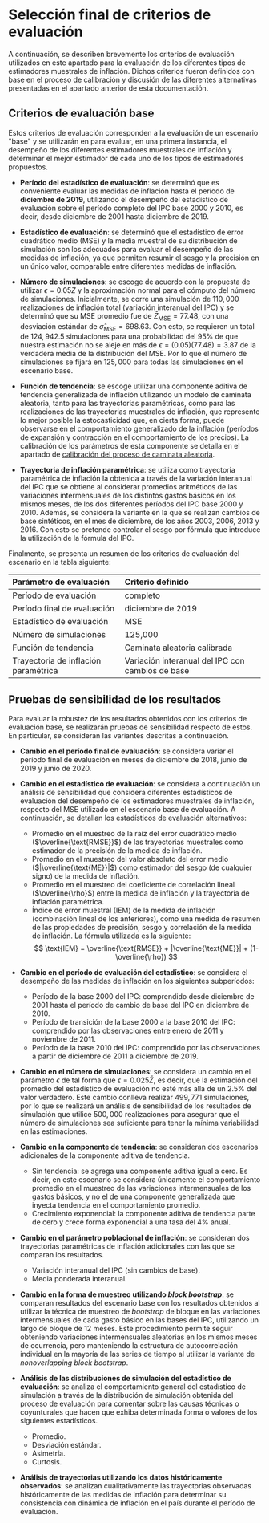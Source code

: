 # Selección final de criterios de evaluación 

A continuación, se describen brevemente los criterios de evaluación utilizados en este apartado para la evaluación de los diferentes tipos de estimadores muestrales de inflación. Dichos criterios fueron definidos con base en el proceso de calibración y discusión de las diferentes alternativas presentadas en el apartado anterior de esta documentación. 

## Criterios de evaluación base

Estos criterios de evaluación corresponden a la evaluación de un escenario "base" y se utilizarán en para evaluar, en una primera instancia, el desempeño de los diferentes estimadores muestrales de inflación y determinar el mejor estimador de cada uno de los tipos de estimadores propuestos. 

- **Período del estadístico de evaluación**: se determinó que es conveniente evaluar las medidas de inflación hasta el período de **diciembre de 2019**, utilizando el desempeño del estadístico de evaluación sobre el período completo del IPC base 2000 y 2010, es decir, desde diciembre de 2001 hasta diciembre de 2019. 

- **Estadístico de evaluación**: se determinó que el estadístico de error cuadrático medio (MSE) y la media muestral de su distribución de simulación son los adecuados para evaluar el desempeño de las medidas de inflación, ya que permiten resumir el sesgo y la precisión en un único valor, comparable entre diferentes medidas de inflación. 

- **Número de simulaciones**: se escoge de acuerdo con la propuesta de utilizar $\epsilon=0.05\bar{Z}$ y la aproximación normal para el cómputo del número de simulaciones. Inicialmente, se corre una simulación de $110,000$ realizaciones de inflación total (variación interanual del IPC) y se determinó que su MSE promedio fue de $\bar{Z}_{\text{MSE}} = 77.48$, con una desviación estándar de $\hat{\sigma}_{\text{MSE}} = 698.63$. Con esto, se requieren un total de $124,942.5$ simulaciones para una probabilidad del $95\%$ de que nuestra estimación no se aleje en más de $\epsilon = (0.05)(77.48) = 3.87$ de la verdadera media de la distribución del MSE. Por lo que el número de simulaciones se fijará en $125,000$ para todas las simulaciones en el escenario base.

- **Función de tendencia**: se escoge utilizar una componente aditiva de tendencia generalizada de inflación utilizando un modelo de caminata aleatoria, tanto para las trayectorias paramétricas, como para las realizaciones de las trayectorias muestrales de inflación, que represente lo mejor posible la estocasticidad que, en cierta forma, puede observarse en el comportamiento generalizado de la inflación (períodos de expansión y contracción en el comportamiento de los precios). La calibración de los parámetros de esta componente se detalla en el apartado de [calibración del proceso de caminata aleatoria](../calibracion/Calibración%20varianza%20RW.md). 

- **Trayectoria de inflación paramétrica**: se utiliza como trayectoria paramétrica de inflación la obtenida a través de la variación interanual del IPC que se obtiene al considerar promedios aritméticos de las variaciones intermensuales de los distintos gastos básicos en los mismos meses, de los dos diferentes períodos del IPC base 2000 y 2010. Además, se considera la variante en la que se realizan cambios de base sintéticos, en el mes de diciembre, de los años 2003, 2006, 2013 y 2016. Con esto se pretende controlar el sesgo por fórmula que introduce la utilización de la fórmula del IPC.


Finalmente, se presenta un resumen de los criterios de evaluación del escenario en la tabla siguiente: 

| Parámetro de evaluación              | Criterio definido                                |
|:-------------------------------------|:-------------------------------------------------|
| Período de evaluación                | completo                                         |
| Período final de evaluación          | diciembre de 2019                                |
| Estadístico de evaluación            | MSE                                              |
| Número de simulaciones               | 125,000                                          |
| Función de tendencia                 | Caminata aleatoria calibrada                     |
| Trayectoria de inflación paramétrica | Variación interanual del IPC con cambios de base |

## Pruebas de sensibilidad de los resultados

Para evaluar la robustez de los resultados obtenidos con los criterios de evaluación base, se realizarán pruebas de sensibilidad respecto de estos. En particular, se consideran las variantes descritas a continuación. 

- **Cambio en el período final de evaluación**: se considera variar el período final de evaluación en meses de diciembre de 2018, junio de 2019 y junio de 2020.  

- **Cambio en el estadístico de evaluación**: se considera a continuación un análisis de sensibilidad que considera diferentes estadísticos de evaluación del desempeño de los estimadores muestrales de inflación, respecto del MSE utilizado en el escenario base de evaluación. A continuación, se detallan los estadísticos de evaluación alternativos:
    - Promedio en el muestreo de la raíz del error cuadrático medio ($\overline{\text{RMSE}}$) de las trayectorias muestrales como estimador de la precisión de la medida de inflación. 
    - Promedio en el muestreo del valor absoluto del error medio ($|\overline{\text{ME}}|$) como estimador del sesgo (de cualquier signo) de la medida de inflación.
    - Promedio en el muestreo del coeficiente de correlación lineal ($\overline{\rho}$) entre la medida de inflación y la trayectoria de inflación paramétrica.
    - Índice de error muestral (IEM) de la medida de inflación (combinación lineal de los anteriores), como una medida de resumen de las propiedades de precisión, sesgo y correlación de la medida de inflación. La fórmula utilizada es la siguiente: 
    $$ \text{IEM} =  \overline{\text{RMSE}} + |\overline{\text{ME}}| + (1-\overline{\rho}) $$

- **Cambio en el período de evaluación del estadístico**: se considera el desempeño de las medidas de inflación en los siguientes subperíodos:  
    - Período de la base 2000 del IPC: comprendido desde diciembre de 2001 hasta el período de cambio de base del IPC en diciembre de 2010. 
    - Período de transición de la base 2000 a la base 2010 del IPC: comprendido por las observaciones entre enero de 2011 y noviembre de 2011.
    - Período de la base 2010 del IPC: comprendido por las observaciones a partir de diciembre de 2011 a diciembre de 2019.

- **Cambio en el número de simulaciones**: se considera un cambio en el parámetro $\epsilon$ de tal forma que $\epsilon=0.025\bar{Z}$, es decir, que la estimación del promedio del estadístico de evaluación no esté más allá de un $2.5\%$ del valor verdadero. Este cambio conlleva realizar $499,771$ simulaciones, por lo que se realizará un análisis de sensibilidad de los resultados de simulación que utilice $500,000$ realizaciones para asegurar que el número de simulaciones sea suficiente para tener la mínima variabilidad en las estimaciones.

- **Cambio en la componente de tendencia**: se consideran dos escenarios adicionales de la componente aditiva de tendencia.  
    - Sin tendencia: se agrega una componente aditiva igual a cero. Es decir, en este escenario se considera únicamente el comportamiento promedio en el muestreo de las variaciones intermensuales de los gastos básicos, y no el de una componente generalizada que inyecta tendencia en el comportamiento promedio. 
    - Crecimiento exponencial: la componente aditiva de tendencia parte de cero y crece forma exponencial a una tasa del 4% anual.

- **Cambio en el parámetro poblacional de inflación**: se consideran dos trayectorias paramétricas de inflación adicionales con las que se comparan los resultados.  
    - Variación interanual del IPC (sin cambios de base). 
    - Media ponderada interanual.

- **Cambio en la forma de muestreo utilizando *block bootstrap***: se comparan resultados del escenario base con los resultados obtenidos al utilizar la técnica de muestreo de *bootstrap* de bloque en las variaciones intermensuales de cada gasto básico en las bases del IPC, utilizando un largo de bloque de 12 meses. Este procedimiento permite seguir obteniendo variaciones intermensuales aleatorias en los mismos meses de ocurrencia, pero manteniendo la estructura de autocorrelación individual en la mayoría de las series de tiempo al utilizar la variante de *nonoverlapping block bootstrap*. 

- **Análisis de las distribuciones de simulación del estadístico de evaluación**: se analiza el comportamiento general del estadístico de simulación a través de la distribución de simulación obtenida del proceso de evaluación para comentar sobre las causas técnicas o coyunturales que hacen que exhiba determinada forma o valores de los siguientes estadísticos.
    - Promedio.
    - Desviación estándar.
    - Asimetría. 
    - Curtosis.

- **Análisis de trayectorias utilizando los datos históricamente observados**: se analizan cualitativamente las trayectorias observadas históricamente de las medidas de inflación para determinar su consistencia con dinámica de inflación en el país durante el período de evaluación.  
